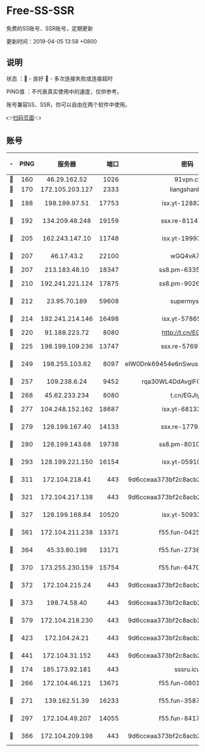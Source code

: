 # Free-SS-SSR

免费的SS账号、SSR账号，定期更新

更新时间：2019-04-05 13:58 +0800

## 说明

状态     ：🙂 - 良好 🙁 - 多次连接失败或连接超时

PING值   ：不代表真实使用中的速度，仅供参考。

账号兼容SS、SSR，你可以自由在两个软件中使用。

👉[扫码页面](https://liesauer.github.io/Free-SS-SSR/)👈

## 账号

|-|PING|服务器|端口|密码|加密方式|区域|
|:----:|:----:|:-----:|-----:|:----:|:----:|:----:|
|🙂|160|46.29.162.52|1026|91vpn.cf|rc4-md5|RU|
|🙂|170|172.105.203.127|2333|liangshanbo|chacha20|JP|
|🙂|188|198.199.97.51|17753|isx.yt-12882170|aes-256-cfb|US|
|🙂|192|134.209.48.248|19159|ssx.re-81147970|aes-256-cfb|US|
|🙂|205|162.243.147.10|11748|isx.yt-19993680|aes-256-cfb|US|
|🙂|207|46.17.43.2|22100|wGQ4vA7D|aes-256-gcm|RU|
|🙂|207|213.183.48.10|18347|ss8.pm-63355792|rc4-md5|RU|
|🙂|210|192.241.221.124|17875|ss8.pm-90261799|aes-256-cfb|US|
|🙂|212|23.95.70.189|59608|supermyssr|chacha20-ietf|US|
|🙂|214|192.241.214.146|16498|isx.yt-57865147|aes-256-cfb|US|
|🙂|220|91.188.223.72|8080|http://t.cn/EGJIyrl|rc4-md5|RU|
|🙂|225|198.199.109.236|13747|ssx.re-57697610|aes-256-cfb|US|
|🙂|249|198.255.103.62|8097|eIW0Dnk69454e6nSwuspv9DmS201tQ0D|aes-256-cfb|US|
|🙂|257|109.238.6.24|9452|rqa30WL4DdAvgIFG6Fs3znzTa|aes-256-cfb|FR|
|🙂|268|45.62.233.234|8080|t.cn/EGJIyrl|rc4-md5|CA|
|🙂|277|104.248.152.162|18687|isx.yt-68133684|aes-256-cfb|SG|
|🙂|279|128.199.167.40|14133|ssx.re-17798800|aes-256-cfb|SG|
|🙂|280|128.199.143.68|19738|ss8.pm-80109890|aes-256-cfb|SG|
|🙂|293|128.199.221.150|16154|isx.yt-05910694|aes-256-cfb|SG|
|🙂|311|172.104.218.41|443|9d6cceaa373bf2c8acb22e60b6a58be6|aes-256-cfb|US|
|🙂|321|172.104.217.138|443|9d6cceaa373bf2c8acb22e60b6a58be6|aes-256-cfb|US|
|🙂|327|128.199.168.84|10520|isx.yt-50933208|aes-256-cfb|SG|
|🙂|361|172.104.211.238|13371|f55.fun-04250289|aes-256-cfb|US|
|🙂|364|45.33.80.198|13171|f55.fun-27386798|aes-256-cfb|US|
|🙂|370|173.255.230.159|15754|f55.fun-64706924|aes-256-cfb|US|
|🙂|372|172.104.215.24|443|9d6cceaa373bf2c8acb22e60b6a58be6|aes-256-cfb|US|
|🙂|373|198.74.58.40|443|9d6cceaa373bf2c8acb22e60b6a58be6|aes-256-cfb|US|
|🙂|379|172.104.218.230|443|9d6cceaa373bf2c8acb22e60b6a58be6|aes-256-cfb|US|
|🙂|423|172.104.24.21|443|9d6cceaa373bf2c8acb22e60b6a58be6|aes-256-cfb|US|
|🙂|441|172.104.31.152|443|9d6cceaa373bf2c8acb22e60b6a58be6|aes-256-cfb|US|
|🙂|174|185.173.92.181|443|sssru.icu|rc4-md5|RU|
|🙂|266|172.104.46.121|13671|f55.fun-08015560|aes-256-cfb|SG|
|🙂|271|139.162.51.39|16233|f55.fun-35878736|aes-256-cfb|SG|
|🙂|297|172.104.49.207|14055|f55.fun-84172526|aes-256-cfb|SG|
|🙂|366|172.104.209.198|443|9d6cceaa373bf2c8acb22e60b6a58be6|aes-256-cfb|US|
